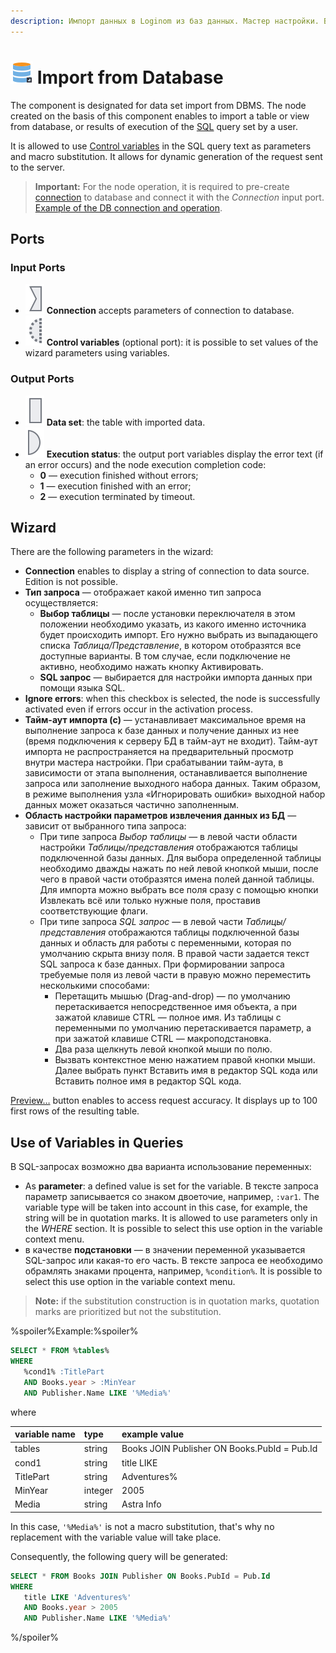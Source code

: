 ```yaml
---
description: Импорт данных в Loginom из баз данных. Мастер настройки. Варианты извлечения данных из БД. SQL запрос.
---
```

# ![ ](./../../images/icons/common/data-sources/db-database-import_default.svg) Import from Database

The component is designated for data set import from DBMS. The node created on the basis of this component enables to import a table or view from database, or results of execution of the [SQL](https://wiki.loginom.ru/articles/sql.html) query set by a user.

It is allowed to use [Control variables](./../../workflow/variables/control-variables.md) in the SQL query text as parameters and macro substitution. It allows for dynamic generation of the request sent to the server. 

> **Important:** For the node operation, it is required to pre-create [connection](./../connections/README.md) to database and connect it with the *Connection* input port. [Example of the DB connection and operation](./../../quick-start/database.md).

## Ports

### Input Ports

* ![ ](./../../images/icons/app/node/ports/inputs/link_inactive.svg) **Connection** accepts parameters of connection to database.
* ![ ](./../../images/icons/app/node/ports/inputs-optional/variable_inactive.svg) **Control variables** (optional port): it is possible to set values of the wizard parameters using variables.

### Output Ports

* ![ ](./../../images/icons/app/node/ports/inputs/table_inactive.svg) **Data set**: the table with imported data.
* ![ ](./../../images/icons/app/node/ports/outputs/variable_inactive.svg) **Execution status**: the output port variables display the error text (if an error occurs) and the node execution completion code:
   * **0** — execution finished without errors;
   * **1** — execution finished with an error;
   * **2** — execution terminated by timeout.

## Wizard

There are the following parameters in the wizard:

* **Connection** enables to display a string of connection to data source. Edition is not possible.
* **Тип запроса** — отображает какой именно тип запроса осуществляется:
   * **Выбор таблицы** — после установки переключателя в этом положении необходимо указать, из какого именно источника будет происходить импорт. Его нужно выбрать из выпадающего списка *Таблица/Представление*, в котором отобразятся все доступные варианты. В том случае, если подключение не активно, необходимо нажать кнопку Активировать.
   * **SQL запрос** — выбирается для настройки импорта данных при помощи языка SQL.
* **Ignore errors**: when this checkbox is selected, the node is successfully activated even if errors occur in the activation process.
* **Тайм-аут импорта (с)** — устанавливает максимальное время на выполнение запроса к базе данных и получение данных из нее (время подключения к серверу БД в тайм-аут не входит). Тайм-аут импорта не распространяется на предварительный просмотр внутри мастера настройки. При срабатывании тайм-аута, в зависимости от этапа выполнения, останавливается выполнение запроса или заполнение выходного набора данных. Таким образом, в режиме выполнения узла «Игнорировать ошибки» выходной набор данных может оказаться частично заполненным.
* **Область настройки параметров извлечения данных из БД** — зависит от выбранного типа запроса:
   * При типе запроса *Выбор таблицы* — в левой части области настройки   *Таблицы/представления* отображаются таблицы подключенной базы данных. Для выбора определенной таблицы необходимо дважды нажать по ней левой кнопкой мыши, после чего в правой части отобразятся имена полей данной таблицы. Для импорта можно выбрать все поля сразу с помощью кнопки Извлекать всё или только нужные поля, проставив соответствующие флаги.
   * При типе запроса *SQL запрос* — в левой части *Таблицы/представления* отображаются таблицы подключенной базы данных и область для работы с переменными, которая по умолчанию скрыта внизу поля. В правой части задается текст SQL запроса к базе данных. При формировании запроса требуемые поля из левой части в правую можно переместить несколькими способами:
      * Перетащить мышью (Drag-and-drop) — по умолчанию перетаскивается непосредственное имя объекта, а при зажатой клавише CTRL — полное имя. Из таблицы с переменными по умолчанию перетаскивается параметр, а при зажатой клавише CTRL — макроподстановка.
      * Два раза щелкнуть левой кнопкой мыши по полю.
      * Вызвать контекстное меню нажатием правой кнопки мыши. Далее выбрать пункт Вставить имя в редактор SQL кода или Вставить полное имя в редактор SQL кода.

[Preview…](./../../visualization/preview/preview.md) button enables to access request accuracy. It displays up to 100 first rows of the resulting table.

## Use of Variables in Queries

В SQL-запросах возможно два варианта использование переменных:

* As **parameter**: a defined value is set for the variable. В тексте запроса параметр записывается со знаком двоеточие, например, `:var1`. The variable type will be taken into account in this case, for example, the string will be in quotation marks.  It is allowed to use parameters only in the *WHERE* section. It is possible to select this use option in the variable context menu.
* в качестве **подстановки** — в значении переменной указывается SQL-запрос или какая-то его часть. В тексте запроса ее необходимо обрамлять знаками процента, например, `%condition%`. It is possible to select this use option in the variable context menu.

> **Note:** if the substitution construction is in quotation marks, quotation marks are prioritized but not the substitution.

%spoiler%Example:%spoiler%

```sql
SELECT * FROM %tables%
WHERE
   %cond1% :TitlePart
   AND Books.year > :MinYear
   AND Publisher.Name LIKE '%Media%'
```

where 

| variable name | type | example value |
|:---|:---|:---|
| tables | string | Books JOIN Publisher ON Books.PubId = Pub.Id |
| cond1 | string | title LIKE |
| TitlePart | string | Adventures% |
| MinYear | integer | 2005 |
| Media | string | Astra Info |

In this case, `'%Media%'` is not a macro substitution, that's why no replacement with the variable value will take place.

Consequently, the following query will be generated:

```sql
SELECT * FROM Books JOIN Publisher ON Books.PubId = Pub.Id
WHERE
   title LIKE 'Adventures%'
   AND Books.year > 2005
   AND Publisher.Name LIKE '%Media%'
```

%/spoiler%
